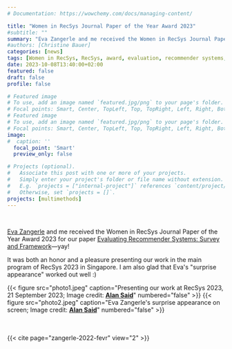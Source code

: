 ```yaml
---
# Documentation: https://wowchemy.com/docs/managing-content/

title: "Women in RecSys Journal Paper of the Year Award 2023"
#subtitle: ""
summary: "Eva Zangerle and me received the Women in RecSys Journal Paper of the Year Award 2023 for our CSUR paper 'Evaluating Recommender Systems: Survey and Framework'."
#authors: [Christine Bauer]
categories: [news]
tags: [Women in RecSys, RecSys, award, evaluation, recommender systems, FEVR, survey, multimethod, framework]
date: 2023-10-08T13:40:00+02:00
featured: false
draft: false
profile: false

# Featured image
# To use, add an image named `featured.jpg/png` to your page's folder.
# Focal points: Smart, Center, TopLeft, Top, TopRight, Left, Right, BottomLeft, Bottom, BottomRight.
# Featured image
# To use, add an image named `featured.jpg/png` to your page's folder.
# Focal points: Smart, Center, TopLeft, Top, TopRight, Left, Right, BottomLeft, Bottom, BottomRight.
image:
#  caption: ''
  focal_point: 'Smart'
  preview_only: false

# Projects (optional).
#   Associate this post with one or more of your projects.
#   Simply enter your project's folder or file name without extension.
#   E.g. `projects = ["internal-project"]` references `content/project/deep-learning/index.md`.
#   Otherwise, set `projects = []`.
projects: [multimethods]
---
```


<br>

[Eva Zangerle](https://evazangerle.at) and me received the Women in RecSys Journal Paper of the Year Award 2023 for our paper [Evaluating Recommender Systems: Survey and Framework](/publications/zangerle-2022-fevr)—yay!

It was both an honor and a pleasure presenting our work in the main program of RecSys 2023 in Singapore. I am also glad that Eva's "surprise appearance" worked out well :)


{{< figure src="photo1.jpeg" caption="Presenting our work at RecSys 2023, 21 September 2023; Image credit: [**Alan Said**](https://alansaid.com)" numbered="false" >}}
{{< figure src="photo2.jpeg" caption="Eva Zangerle's surprise appearance on screen; Image credit: [**Alan Said**](https://alansaid.com)" numbered="false" >}}


<br><br>
{{< cite page="zangerle-2022-fevr" view="2" >}}
